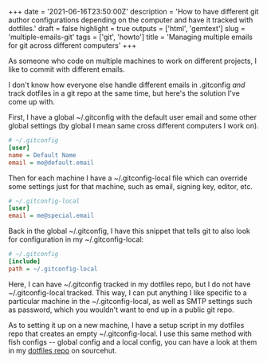 +++
date = '2021-06-16T23:50:00Z'
description = 'How to have different git author configurations depending on the computer and have it tracked with dotfiles.'
draft = false
highlight = true
outputs = ['html', 'gemtext']
slug = 'multiple-emails-git'
tags = ['git', 'howto']
title = 'Managing multiple emails for git across different computers'
+++

As someone who code on multiple machines to work on different projects, I like to commit with different emails.

I don't know how everyone else handle different emails in .gitconfig *and* track dotfiles in a git repo at the same time, but here's the solution I've come up with.

First, I have a global ~/.gitconfig with the default user email and some other global settings (by global I mean same cross different computers I work on).

```ini
# ~/.gitconfig
[user]
name = Default Name
email = me@default.email
```

Then for each machine I have a ~/.gitconfig-local file which can override some settings just for that machine, such
as email, signing key, editor, etc.

```ini
# ~/.gitconfig-local
[user]
email = me@special.email
```

Back in the global ~/.gitconfig, I have this snippet that tells git to also look for configuration in my ~/.gitconfig-local:

```ini
# ~/.gitconfig
[include]
path = ~/.gitconfig-local
```

Here, I can have ~/.gitconfig tracked in my dotfiles repo, but I do not have ~/.gitconfig-local tracked. This way, I can put anything I like specific to a particular machine in the ~/.gitconfig-local, as well as SMTP settings such as password, which you wouldn't want to end up in a public git repo.

As to setting it up on a new machine, I have a setup script in my dotfiles repo that creates an empty ~/.gitconfig-local. I use this same method with fish configs -- global config and a local config, you can have a look at them in my [dotfiles repo](https://git.sr.ht/~hedy/dotfiles/) on sourcehut.

